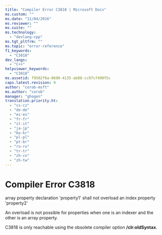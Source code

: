 ```yaml
---
title: "Compiler Error C3818 | Microsoft Docs"
ms.custom: ""
ms.date: "11/04/2016"
ms.reviewer: ""
ms.suite: ""
ms.technology: 
  - "devlang-cpp"
ms.tgt_pltfrm: ""
ms.topic: "error-reference"
f1_keywords: 
  - "C3818"
dev_langs: 
  - "C++"
helpviewer_keywords: 
  - "C3818"
ms.assetid: f9502f6a-0690-4135-ab88-cc97cf490f5c
caps.latest.revision: 9
author: "corob-msft"
ms.author: "corob"
manager: "ghogen"
translation.priority.ht: 
  - "cs-cz"
  - "de-de"
  - "es-es"
  - "fr-fr"
  - "it-it"
  - "ja-jp"
  - "ko-kr"
  - "pl-pl"
  - "pt-br"
  - "ru-ru"
  - "tr-tr"
  - "zh-cn"
  - "zh-tw"
---
```

# Compiler Error C3818
array property declaration 'property1' shall not overload an index property 'property2'  
  
 An overload is not possible for properties when one is an indexer and the other is an array property. 
  
 C3818 is only reachable using the obsolete compiler option **/clr:oldSyntax**.  
